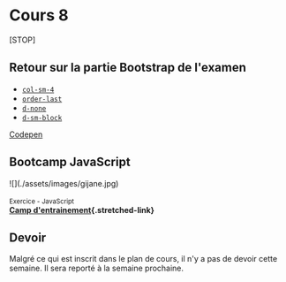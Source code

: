 # Cours 8

[STOP]

## Retour sur la partie Bootstrap de l'examen

* [`col-sm-4`](./cours03.md#systeme-de-grille-grid-system)
* [`order-last`](./cours03.md#ordre-css)
* [`d-none`](./cours04.md#display)
* [`d-sm-block`](./cours04.md#display)

[Codepen](https://codepen.io/tim-momo/pen/BaXZLqK)

## Bootcamp JavaScript

<div class="grid grid-1-2" markdown>
  ![](./assets/images/gijane.jpg)

  <small>Exercice - JavaScript</small><br>
  **[Camp d'entrainement](./exercices/js-bootcamp.md){.stretched-link}**
</div>

## Devoir

Malgré ce qui est inscrit dans le plan de cours, il n'y a pas de devoir cette semaine. Il sera reporté à la semaine prochaine.